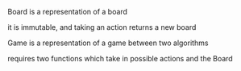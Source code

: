Board is a representation of a board

it is immutable, and taking an action returns a new board

Game is a representation of a game between two algorithms

requires two functions which take in possible actions and the Board
